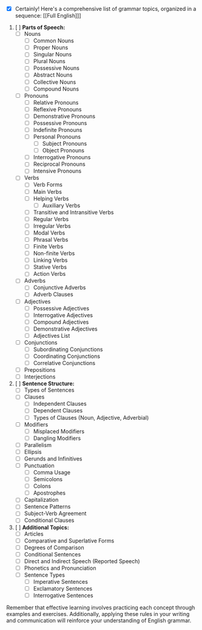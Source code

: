 - [x] Certainly! Here's a comprehensive list of grammar topics, organized in a sequence:
  [[Full English]]]
1. [ ] **Parts of Speech:**
   - [ ] Nouns
     - [ ] Common Nouns
     - [ ] Proper Nouns
     - [ ] Singular Nouns
     - [ ] Plural Nouns
     - [ ] Possessive Nouns
     - [ ] Abstract Nouns
     - [ ] Collective Nouns
     - [ ] Compound Nouns
   - [ ] Pronouns
     - [ ] Relative Pronouns
     - [ ] Reflexive Pronouns
     - [ ] Demonstrative Pronouns
     - [ ] Possessive Pronouns
     - [ ] Indefinite Pronouns
     - [ ] Personal Pronouns
       - [ ] Subject Pronouns
       - [ ] Object Pronouns
     - [ ] Interrogative Pronouns
     - [ ] Reciprocal Pronouns
     - [ ] Intensive Pronouns
   - [ ] Verbs
     - [ ] Verb Forms
     - [ ] Main Verbs
     - [ ] Helping Verbs
       - [ ] Auxiliary Verbs
     - [ ] Transitive and Intransitive Verbs
     - [ ] Regular Verbs
     - [ ] Irregular Verbs
     - [ ] Modal Verbs
     - [ ] Phrasal Verbs
     - [ ] Finite Verbs
     - [ ] Non-finite Verbs
     - [ ] Linking Verbs
     - [ ] Stative Verbs
     - [ ] Action Verbs
   - [ ] Adverbs
     - [ ] Conjunctive Adverbs
     - [ ] Adverb Clauses
   - [ ] Adjectives
     - [ ] Possessive Adjectives
     - [ ] Interrogative Adjectives
     - [ ] Compound Adjectives
     - [ ] Demonstrative Adjectives
     - [ ] Adjectives List
   - [ ] Conjunctions
     - [ ] Subordinating Conjunctions
     - [ ] Coordinating Conjunctions
     - [ ] Correlative Conjunctions
   - [ ] Prepositions
   - [ ] Interjections

2. [ ] **Sentence Structure:**
   - [ ] Types of Sentences
   - [ ] Clauses
     - [ ] Independent Clauses
     - [ ] Dependent Clauses
     - [ ] Types of Clauses (Noun, Adjective, Adverbial)
   - [ ] Modifiers
     - [ ] Misplaced Modifiers
     - [ ] Dangling Modifiers
   - [ ] Parallelism
   - [ ] Ellipsis
   - [ ] Gerunds and Infinitives
   - [ ] Punctuation
     - [ ] Comma Usage
     - [ ] Semicolons
     - [ ] Colons
     - [ ] Apostrophes
   - [ ] Capitalization
   - [ ] Sentence Patterns
   - [ ] Subject-Verb Agreement
   - [ ] Conditional Clauses

3. [ ] **Additional Topics:**
   - [ ] Articles
   - [ ] Comparative and Superlative Forms
   - [ ] Degrees of Comparison
   - [ ] Conditional Sentences
   - [ ] Direct and Indirect Speech (Reported Speech)
   - [ ] Phonetics and Pronunciation
   - [ ] Sentence Types
     - [ ] Imperative Sentences
     - [ ] Exclamatory Sentences
     - [ ] Interrogative Sentences

Remember that effective learning involves practicing each concept through examples and exercises. Additionally, applying these rules in your writing and communication will reinforce your understanding of English grammar.